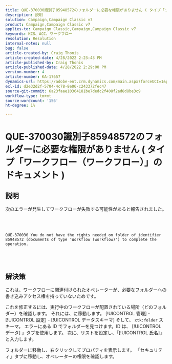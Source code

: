 ```yaml
---
title: QUE-370030識別子85948572のフォルダーに必要な権限がありません ( タイプ「ワークフロー（ワークフロー）」のドキュメント )
description: 説明
solution: Campaign,Campaign Classic v7
product: Campaign,Campaign Classic v7
applies-to: Campaign Classic,Campaign,Campaign Classic v7
keywords: KCS、ACC、ワークフロー
resolution: Resolution
internal-notes: null
bug: false
article-created-by: Craig Thonis
article-created-date: 4/28/2022 2:23:43 PM
article-published-by: Craig Thonis
article-published-date: 4/28/2022 2:29:00 PM
version-number: 4
article-number: KA-17657
dynamics-url: https://adobe-ent.crm.dynamics.com/main.aspx?forceUCI=1&pagetype=entityrecord&etn=knowledgearticle&id=c8a8d6cc-fec6-ec11-a7b6-0022480a10ee
exl-id: d2e32d2f-5704-4c78-8e06-c243372fec47
source-git-commit: 6a23faae10364181be7dedc2f408f2ad8d8be3c9
workflow-type: tm+mt
source-wordcount: '156'
ht-degree: 1%

---
```


# QUE-370030識別子85948572のフォルダーに必要な権限がありません ( タイプ「ワークフロー（ワークフロー）」のドキュメント )

## 説明

次のエラーが発生してワークフローが失敗する可能性があると報告されました。<br><br> <br><br>

```
QUE-370030 You do not have the rights needed on folder of identifier 85948572 (documents of type 'Workflow (workflow)') to complete the operation.
```

<br> 

## 解決策


これは、ワークフローに関連付けられたオペレーターが、必要なフォルダーへの書き込みアクセス権を持っていないためです。

これを修正するには、実行中のワークフローが配置されている場所（どのフォルダー）を確認します。 それには、に移動します。 [!UICONTROL 管理] - [!UICONTROL 設定] - [!UICONTROL データスキーマ] そして、 `xtk:folder` スキーマ。 エラーにある ID でフォルダーを見つけます。ID は、 [!UICONTROL データ] 」タブを使用します。 次に、リストを設定し、「[!UICONTROL 氏名]」と入力します。

フォルダーに移動し、右クリックしてプロパティを表示します。 「セキュリティ」タブに移動し、オペレーターの権限を確認します。
